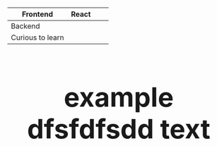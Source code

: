 
<div>
<h1>
</div>




<div style="font-size:60px;">

| Frontend         | React |   |   |
|------------------|-------|---|---|
| Backend          |       |   |   |
| Curious to learn |       |   |   |

</div>

<h1 style="text-align:center;font-weight:700;font-size:60px;"> example dfsfdfsdd text </p

<br>

